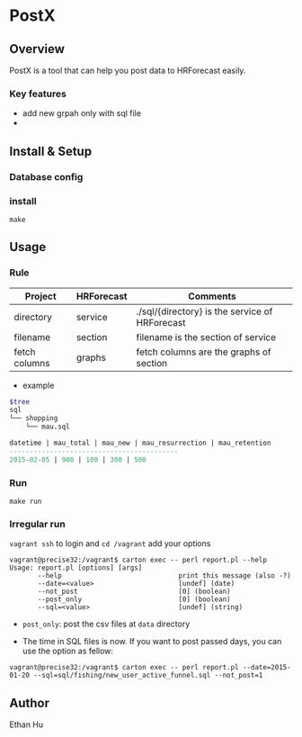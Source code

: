 PostX
====

## Overview

PostX is a tool that can help you post data to HRForecast easily.

### Key features

* add new grpah only with sql file
* 

## Install & Setup

### Database config

### install

```
make
```

## Usage

### Rule

Project | HRForecast | Comments |
--- | --- | ---
directory | service | ./sql/{directory} is the service of HRForecast
filename  | section | filename is the section of service
fetch columns | graphs | fetch columns are the graphs of section

* example

```sh
$tree
sql
└── shopping
    └── mau.sql
```

```sql
datetime | mau_total | mau_new | mau_resurrection | mau_retention
------------------------------------------
2015-02-05 | 900 | 100 | 300 | 500
```

### Run

```
make run
```

### Irregular run 

`vagrant ssh` to login and `cd /vagrant` add your options
```
vagrant@precise32:/vagrant$ carton exec -- perl report.pl --help
Usage: report.pl [options] [args]
       --help                             print this message (also -?)
       --date=<value>                     [undef] (date)
       --not_post                         [0] (boolean)
       --post_only                        [0] (boolean)
       --sql=<value>                      [undef] (string)
```

* `post_only`: post the csv files at `data` directory

*  The time in SQL files is now. If you want to post passed days, you can use the option as fellow:

```
vagrant@precise32:/vagrant$ carton exec -- perl report.pl --date=2015-01-20 --sql=sql/fishing/new_user_active_funnel.sql --not_post=1
```

## Author
Ethan Hu

